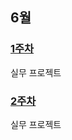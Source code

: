 ## 6월
### [1주차](https://github.com/Imseongjoo/TIL/tree/master/2023_06/Week_01)
실무 프로젝트
### [2주차](https://github.com/Imseongjoo/TIL/tree/master/2023_06/Week_02)
실무 프로젝트